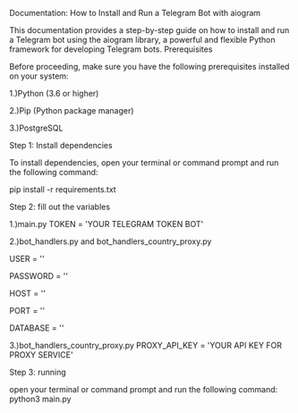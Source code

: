 Documentation: How to Install and Run a Telegram Bot with aiogram

This documentation provides a step-by-step guide on how to install and run a Telegram bot using the aiogram library, a powerful and flexible Python framework for developing Telegram bots.
Prerequisites

Before proceeding, make sure you have the following prerequisites installed on your system:

1.)Python (3.6 or higher)

2.)Pip (Python package manager)

3.)PostgreSQL

Step 1: Install dependencies

To install dependencies, open your terminal or command prompt and run the following command:

pip install -r requirements.txt


Step 2: fill out the variables 

1.)main.py
TOKEN = 'YOUR TELEGRAM TOKEN BOT'

2.)bot_handlers.py and bot_handlers_country_proxy.py

USER = ''

PASSWORD = ''

HOST = ''

PORT = ''

DATABASE = ''

3.)bot_handlers_country_proxy.py
PROXY_API_KEY = 'YOUR API KEY FOR PROXY SERVICE'

Step 3: running

open your terminal or command prompt and run the following command:
python3 main.py
